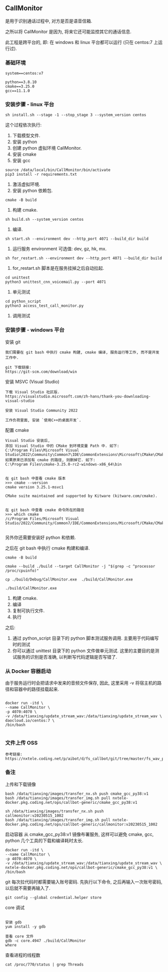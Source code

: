 ## CallMonitor

是用于识别通话过程中, 对方是否是语音信箱. 

之所以将 CallMonitor 是因为, 将来它还可能监控其它的通话信息.

此工程是跨平台的, 即: 在 windows 和 linux 平台都可以运行 (只在 centos:7 上运行过). 


### 基础环境

```text
system==centos:v7

python==3.8.10
cmake==3.25.0
gcc==11.1.0

```


### 安装步骤 - linux 平台

```shell
sh install.sh --stage -1 --stop_stage 3 --system_version centos
```
这个过程依次执行: 
1. 下载模型文件. 
2. 安装 python
3. 创建 python 虚拟环境 CallMonitor. 
4. 安装 cmake
5. 安装 gcc

```shell
source /data/local/bin/CallMonitor/bin/activate
pip3 install -r requirements.txt
```
1. 激活虚拟环境. 
2. 安装 python 依赖包. 

```shell
cmake -B build
```
1. 构建 cmake.


```shell
sh build.sh --system_version centos
```
1. 编译. 


```shell
sh start.sh --environment dev --http_port 4071 --build_dir build
```
1. 运行服务
environment 可选值: dev, gz, hk, mx. 


```text
sh for_restart.sh --environment dev --http_port 4071 --build_dir build
```
1. for_restart.sh 脚本是在服务挂掉之后自动拉起.


```shell
cd unittest
python3 unittest_cnn_voicemail.py --port 4071

```
1. 单元测试


```shell
cd python_script
python3 access_test_call_monitor.py
```
1. 调用测试


### 安装步骤 - windows 平台


安装 git
```text
我们需要在 git bash 中执行 cmake 构建, cmake 编译, 服务运行等工作, 而不是开发工作中. 

git 下载链接: 
https://git-scm.com/download/win

```



安装 MSVC (Visual Studio)
```text
下载 Visual Studio 社区版.
https://visualstudio.microsoft.com/zh-hans/thank-you-downloading-visual-studio

安装 Visual Studio Community 2022

工作负荷里面, 安装 `使用C++的桌面开发`. 

```


配置 cmake
```text
Visual Studio 安装后, 
添加 Visual Studio 中的 CMake 到环境变量 Path 中. 如下:  
C:\Program Files\Microsoft Visual Studio\2022\Community\Common7\IDE\CommonExtensions\Microsoft\CMake\CMake\bin
如果原来已添加有 cmake 的路径, 则删掉它. 如下: 
C:\Program Files\cmake-3.25.0-rc2-windows-x86_64\bin


在 git bash 中查看 cmake 版本
>>> cmake --version
cmake version 3.25.1-msvc1

CMake suite maintained and supported by Kitware (kitware.com/cmake).


在 git bash 中查看 cmake 命令所在的路径
>>> which cmake
/c/Program Files/Microsoft Visual Studio/2022/Community/Common7/IDE/CommonExtensions/Microsoft/CMake/CMake/bin/cmake


```

另外你还需要安装好 python 和依赖. 

之后在 git bash 中执行 cmake 构建和编译. 


```shell
cmake -B build

cmake --build ./build --target CallMonitor -j "$(grep -c ^processor /proc/cpuinfo)"

cp ./build/Debug/CallMonitor.exe  ./build/CallMonitor.exe

./build/CallMonitor.exe

```
1. 构建 cmake.
2. 编译
3. 复制可执行文件. 
4. 执行


之后: 
1. 通过 python_script 目录下的 python 脚本测试服务调用. 主要用于代码编写时的测试
2. 你可以通过 unittest 目录下的 python 文件做单元测试. 这里的主要目的是测试服务的识别是否准确, 以判断写代码逻辑是否写错了. 


### 从 Docker 容器启动


由于服务运行时会把请求中发来的音频文件保存, 因此, 这里采用 -v 将宿主机的路径和容器中的路径挂载起来. 

```shell

docker run -itd \
--name CallMonitor \
-p 4070:4070 \
-v /data/tianxing/update_stream_wav:/data/tianxing/update_stream_wav \
daocloud.io/centos:7 \
/bin/bash


```


### 文件上传 OSS

```text
参考链接: 
https://nxtele.coding.net/p/aibot/d/fs_callbot/git/tree/master/fs_wav_process.py

```


### 备注


上传和下载镜像
```text
bash /data/tianxing/images/transfer_nx.sh push cmake_gcc_py38:v1
bash /data/tianxing/images/transfer_img.sh pull nxtele-docker.pkg.coding.net/ops/callbot-generic/cmake_gcc_py38:v1

sh /data/tianxing/images/transfer_nx.sh push callmonitor:v20230515_1002
bash /data/tianxing/images/transfer_img.sh pull nxtele-docker.pkg.coding.net/ops/callbot-generic/callmonitor:v20230515_1002

```

启动容器
从 cmake_gcc_py38:v1 镜像布署服务, 这样可以避免 cmake, gcc, python 几个工具的下载和编译耗时太长. 

```shell
docker run -itd \
--name CallMonitor \
-p 4070:4070 \
-v /data/tianxing/update_stream_wav:/data/tianxing/update_stream_wav \
nxtele-docker.pkg.coding.net/ops/callbot-generic/cmake_gcc_py38:v1 \
/bin/bash

```



git 每次拉代码时都需要输入账号密码. 
先执行以下命令, 之后再输入一次账号密码, 以后就不需要再输入了. 
```text
git config --global credential.helper store

```

core 调试
```text

安装 gdb
yum install -y gdb

查看 core 文件
gdb -c core.4947 ./build/CallMonitor
where

```

查看进程的线程数
```text
cat /proc/770/status | grep Threads
```
